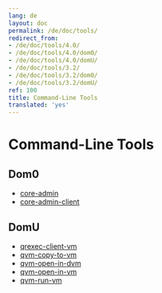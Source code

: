 ```yaml
---
lang: de
layout: doc
permalink: /de/doc/tools/
redirect_from:
- /de/doc/tools/4.0/
- /de/doc/tools/4.0/dom0/
- /de/doc/tools/4.0/domU/
- /de/doc/tools/3.2/
- /de/doc/tools/3.2/dom0/
- /de/doc/tools/3.2/domU/
ref: 100
title: Command-Line Tools
translated: 'yes'
---
```


Command-Line Tools
==================

Dom0
----

 * [core-admin](https://dev.qubes-os.org/projects/core-admin/en/latest/manpages/)
 * [core-admin-client](https://dev.qubes-os.org/projects/core-admin-client/en/latest/manpages/)

DomU
----

 * [qrexec-client-vm](https://github.com/QubesOS/qubes-core-qrexec/blob/blob/master/agent/qrexec-client-vm.rst)
 * [qvm-copy-to-vm](https://github.com/QubesOS/qubes-core-agent-linux/blob/master/doc/vm-tools/qvm-copy-to-vm.rst)
 * [qvm-open-in-dvm](https://github.com/QubesOS/qubes-core-agent-linux/blob/master/doc/vm-tools/qvm-open-in-dvm.rst)
 * [qvm-open-in-vm](https://github.com/QubesOS/qubes-core-agent-linux/blob/master/doc/vm-tools/qvm-open-in-vm.rst)
 * [qvm-run-vm](https://github.com/QubesOS/qubes-core-agent-linux/blob/master/doc/vm-tools/qvm-run-vm.rst)